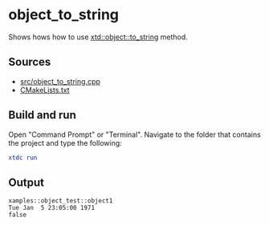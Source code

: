 # object_to_string

Shows hows how to use [xtd::object::to_string](https://gammasoft71.github.io/xtd/reference_guides/latest/classxtd_1_1object.html#a5682215ee76ab97c48580ab162c49507) method.

## Sources

* [src/object_to_string.cpp](src/object_to_string.cpp)
* [CMakeLists.txt](CMakeLists.txt)

## Build and run

Open "Command Prompt" or "Terminal". Navigate to the folder that contains the project and type the following:

```cmake
xtdc run
```

## Output

```
xamples::object_test::object1
Tue Jan  5 23:05:00 1971
false
```
